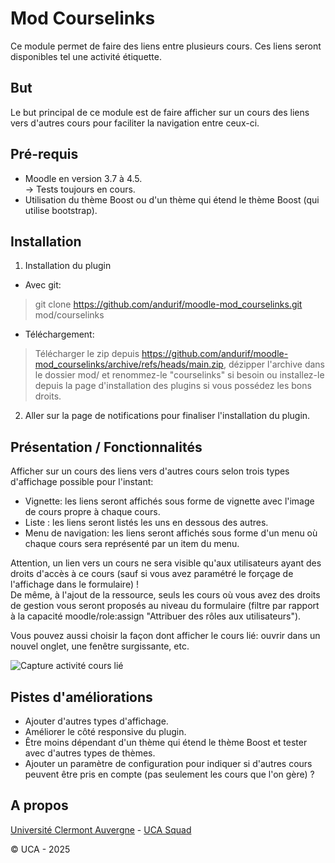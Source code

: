 Mod Courselinks
==================================
Ce module permet de faire des liens entre plusieurs cours. Ces liens seront disponibles tel une activité étiquette.

But
------------
Le but principal de ce module est de faire afficher sur un cours des liens vers d'autres cours pour faciliter la navigation entre ceux-ci.

Pré-requis
------------
- Moodle en version 3.7 à 4.5.<br/>
  -> Tests toujours en cours.<br/>
- Utilisation du thème Boost ou d'un thème qui étend le thème Boost (qui utilise bootstrap).

Installation
------------
1. Installation du plugin

- Avec git:
> git clone https://github.com/andurif/moodle-mod_courselinks.git mod/courselinks

- Téléchargement:
> Télécharger le zip depuis https://github.com/andurif/moodle-mod_courselinks/archive/refs/heads/main.zip, dézipper l'archive dans le dossier mod/ et renommez-le "courselinks" si besoin ou installez-le depuis la page d'installation des plugins si vous possédez les bons droits.

2. Aller sur la page de notifications pour finaliser l'installation du plugin.

Présentation / Fonctionnalités
------------
Afficher sur un cours des liens vers d'autres cours selon trois types d'affichage possible pour l'instant:
- Vignette: les liens seront affichés sous forme de vignette avec l\'image de cours propre à chaque cours.</li>
- Liste : les liens seront listés les uns en dessous des autres.</li>
- Menu de navigation: les liens seront affichés sous forme d\'un menu où chaque cours sera représenté par un item du menu.
<p>Attention, un lien vers un cours ne sera visible qu'aux utilisateurs ayant des droits d'accès à ce cours (sauf si vous avez paramétré le forçage de l'affichage dans le formulaire) !<br/>
De même, à l'ajout de la ressource, seuls les cours où vous avez des droits de gestion vous seront proposés au niveau du formulaire 
(filtre par rapport à la capacité moodle/role:assign "Attribuer des rôles aux utilisateurs").</p>
<p>Vous pouvez aussi choisir la façon dont afficher le cours lié: ouvrir dans un nouvel onglet, une fenêtre surgissante, etc.</p>

<img alt="Capture activité cours lié" src="https://i15.servimg.com/u/f15/17/05/22/27/course10.png" />

Pistes d'améliorations
-----
- Ajouter d'autres types d'affichage.
- Améliorer le côté responsive du plugin.
- Être moins dépendant d'un thème qui étend le thème Boost et tester avec d'autres types de thèmes.
- Ajouter un paramètre de configuration pour indiquer si d'autres cours peuvent être pris en compte (pas seulement les cours que l'on gère) ?

A propos
------
<a href="https://www.uca.fr" target="_blank">Université Clermont Auvergne</a> -
<a href="https://github.com/UCA-Squad" target="_blank">UCA Squad</a>

© UCA - 2025
